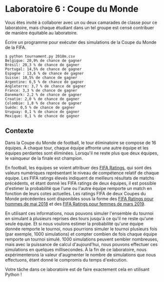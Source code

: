 Laboratoire 6 : Coupe du Monde
================

<div class="alert" data-alert="warning" role="alert"><p>Vous êtes invité à collaborer avec un ou deux camarades de classe pour ce laboratoire, mais chaque étudiant dans un tel groupe est censé contribuer de manière équitable au laboratoire.</p></div>

Écrire un programme pour exécuter des simulations de la Coupe du Monde de la FIFA.

    $ python tournament.py 2018m.csv
    Belgique: 20,9% de chance de gagner
    Brésil: 20,3 % de chance de gagner
    Portugal: 14,5% de chance de gagner
    Espagne : 13,6 % de chance de gagner
    Suisse: 10,5% de chance de gagner
    Argentine: 6,5 % de chance de gagner
    Angleterre: 3,7 % de chance de gagner
    France: 3,3 % de chance de gagner
    Danemark: 2,2 % de chance de gagner
    Croatie: 2,0 % de chance de gagner
    Colombie: 1,8 % de chance de gagner
    Suède: 0,5 % de chance de gagner
    Uruguay: 0,1 % de chance de gagner
    Mexique: 0,1 % de chance de gagner
    

Contexte
----------

Dans la Coupe du Monde de football, le tour éliminatoire se compose de 16 équipes. À chaque tour, chaque équipe affronte une autre équipe et les équipes perdantes sont éliminées. Lorsqu'il ne reste plus que deux équipes, le vainqueur de la finale est champion.

En football, les équipes se voient attribuer des [FIFA Ratings](https://en.wikipedia.org/wiki/FIFA_World_Rankings#Current_calculation_method), qui sont des valeurs numériques représentant le niveau de compétence relatif de chaque équipe. Les FIFA ratings élevés indiquent de meilleurs résultats de matchs précédents, et étant donné les FIFA ratings de deux équipes, il est possible d'estimer la probabilité que l'une ou l'autre équipe remporte un match en fonction de leurs cotes actuelles. Les ratings FIFA de deux Coupes du Monde précédentes sont disponibles sous la forme des [FIFA Ratings pour hommes de mai 2018](https://www.fifa.com/fifa-world-ranking/ranking-table/men/rank/id12189/) et des [FIFA Ratings pour femmes de mars 2019](https://www.fifa.com/fifa-world-ranking/ranking-table/women/rank/ranking_20190329/).

En utilisant ces informations, nous pouvons simuler l'ensemble du tournoi en simulant à plusieurs reprises des tours jusqu'à ce qu'il ne reste qu'une seule équipe. Et si nous voulons estimer la probabilité qu'une équipe donnée remporte le tournoi, nous pourrions simuler le tournoi plusieurs fois (par exemple, 1000 simulations) et compter combien de fois chaque équipe remporte un tournoi simulé. 1000 simulations peuvent sembler nombreuses, mais avec la puissance de calcul d'aujourd'hui, nous pouvons effectuer ces simulations en quelques millisecondes. À la fin de ce laboratoire, nous expérimenterons la valeur d'augmenter le nombre de simulations que nous effectuons, étant donné le compromis du temps d'exécution.

Votre tâche dans ce laboratoire est de faire exactement cela en utilisant Python !